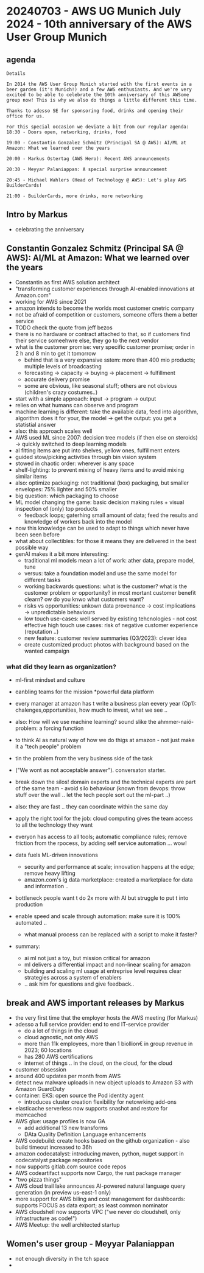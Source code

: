 # 20240703 - AWS UG Munich July 2024 - 10th anniversary of the AWS User Group Munich

## agenda
```
Details

In 2014 the AWS User Group Munich started with the first events in a beer garden (it's Munich!) and a few AWS enthusiasts. And we're very excited to be able to celebrate the 10th anniversary of this AWSome group now! This is why we also do things a little different this time.

Thanks to adesso SE for sponsoring food, drinks and opening their office for us.

For this special occasion we deviate a bit from our regular agenda:
18:30 - Doors open, networking, drinks, food

19:00 - Constantin Gonzalez Schmitz (Principal SA @ AWS): AI/ML at Amazon: What we learned over the years

20:00 - Markus Ostertag (AWS Hero): Recent AWS announcements

20:30 - Meyyar Palaniappan: A special surprise announcement

20:45 - Michael Wahlers (Head of Technology @ AWS): Let's play AWS BuilderCards!

21:00 - BuilderCards, more drinks, more networking
```

## Intro by Markus
* celebrating the anniversary

## Constantin Gonzalez Schmitz (Principal SA @ AWS): AI/ML at Amazon: What we learned over the years
* Constantin as first AWS solution architect
* "transforming customer experiences through AI-enabled innovations at Amazon.com"
* working for AWS since 2021
* amazon intends to become the worlds most customer cnetric company
* not be afraid of competition or customers, someone offers them a better service
* TODO check the quote from jeff bezos
* there is no hardware or contract attached to that, so if customers find their service someehwre else, they go to the next vendor
* what is the customer promise: very specific customer promise; order in 2 h and 8 min to get it tomorrow
  * behind that is a very expansive sstem: more than 400 mio products; multiple levels of broadcasting
  * forecasting -> capacity -> buying -> placement -> fulfillment
  * accurate delivery promise
  * some are obvious, like seasonal stuff; others are not obvious (children's crazy costumes..)
* start with a simple approach: input -> program -> output
* relies on what humans can observe and program
* machine learning is different: take the available data, feed into algorithm, algorithm does it for your, the model -> get the output: you get a statistial answer
* also: this approach scales well
*  AWS used ML since 2007: decision tree models (if then else on steroids) -> quickly switched to deep learning models
* al fitting items are put into shelves, yellow ones, fulfillment enters
* guided stow/picking activities through bin vision system
* stowed in chaotic order: wherever is any space
* shelf-lighting: to prevent mixing of heavy items and to avoid mixing similar items
* also: optimize packaging: not traditional (box) packaging, but smaller envelopes: 75% lighter and 50% smaller
* big question: which packaging to choose
* ML model changing the game: basic decision making rules + visual inspection of (only) top products
  * feedback loops; gaterhing small amount of data; feed the results and knowledge of workers back into the model
* now this knowledge can be used to adapt to things which never have been seen before
* what about collectibles: for those it means they are delivered in the best possible way
* genAI makes it a bit more interesting:
  * traditional ml models mean a lot of work: ather data, prepare model, tune
  * versus: take a foundation model and use the same model for different tasks
  * working backwards questions: what is the customer? what is the customer problem or opportunity? in most mortant customer benefit clearn? ow do you knwo what customers want?
  * risks vs opportunities: unkown data provenance -> cost implications -> unpredictable behaviours
  * low touch use-cases: well served by existing tehcnologies -  not cost effective
  high touch use cases: risk of negative customer experience (reputation ..)
  * new feature: customer review summaries (Q3/2023): clever idea
  * create customized product photos with background based on the wanted campaign

### what did they learn as organization?
* ml-first mindset and culture
* eanbling teams for the mission
*powerful data platform

* every manager at amazon has t write a business plan eevery year (Op1): chalenges,opportunities, how much to invest, what we see ..
* also: How will we use machine learning? sound slike the ahmmer-naiö-problem: a forcing function
* to think AI as natural way of how we do thigs at amazon - not just make it a "tech people" problem
* tin the problem from the very business side of the task
* ("We wont as not acceptable answer"). conversaton starter.
* break down the silos! domain experts and the technical experts are part of the same team - avoid silo behaviour (known from devops: throw stuff over the wall .. let the tech people sort out the ml-part ..)
* also: they are fast .. they can coordinate within the same day
* apply the right tool for the job: cloud computing gives the team access to all the technology they want
* everyon has access to all tools; automatic compliance rules; remove friction from the rpocess, by adding self service automation ... wow!
* data fuels ML-driven innovations
  * security and performance at scale; innovation happens at the edge; remove heavy lifting
  * amazon.com's ig data marketplace: created a marketplace for data and information ..
* bottleneck people want t do 2x more with AI but struggle to put t into production
* enable speed and scale through automation: make sure it is 100% automated ..
  * what manual process can be replaced with a script to make it faster?
* summary:
  * ai ml not just a toy, but mission critical for amazon
  * ml delivers a differential impact and non-linear scaling for amazon
  * building and scaling ml usage at entreprise level requires clear strategies across a system of enablers
  * .. ask him for questions and give feedback..

## break and AWS important releases by Markus
* the very first time that the employer hosts the AWS meeting (for Markus)
* adesso a full service provider: end to end IT-service provider
  * do a lot of things in the cloud
  * cloud agnostic, not only AWS
  * more than 11k employees, more than 1 biollion€ in group revenue in 2023; 60 locations
  * has 280 AWS certifications
  * internet of things .. in the cloud, on the cloud, for the cloud
* customer obsession
* around 400 updates per month from AWS
* detect new malware uploads in new object uploads to Amazon S3 with Amazon GuardDuty
* container: EKS: open source the Pod identity agent
  * introduces cluster creation flexibility for netowrking add-ons
* elasticache serverless now supports snashot and restore for memcached
* AWS glue: usage profiles is now GA
  * add additional 13 new transforms
  * DAta Quality Definition Language enhancements
* AWS codebuild: create hooks based on the github organization - also build timeout increased to 36h
* amazon codecatalyst:  introducing maven, python, nuget support in codecatalyst package repositories
* now supports gitlab.com source code repos
* AWS codeartifact supports now Cargo, the rust package manager
* "two pizza things"
* AWS cloud trail lake announces AI-powered natural language query generation (in preview us-east-1 only)
* more support for AWS biling and cost management for dashboards: supports FOCUS as data export; as least common nominator
* AWS cloudshell now supports VPC ("we never do cloudshell, only infrastructure as code!")
* AWS Meetup: the well architected startup

## Women's user group - Meyyar Palaniappan
* not enough diversity in the tch space
*
